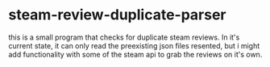 # steam-review-duplicate-parser
this is a small program that checks for duplicate steam reviews.
In it's current state, it can only read the preexisting json files resented, but i might add functionality with some of the steam api to grab the reviews on it's own.
